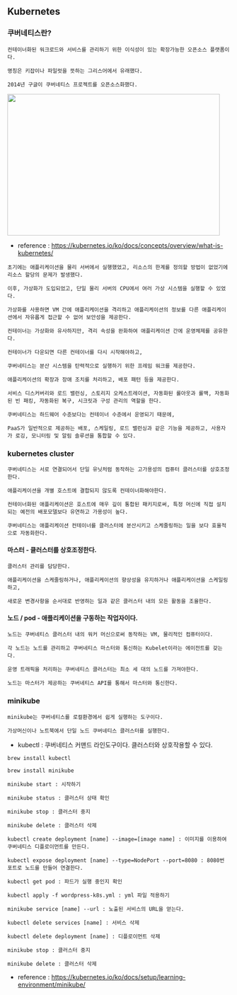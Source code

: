 ## Kubernetes

### 쿠버네티스란?
  
    컨테이너화된 워크로드와 서비스를 관리하기 위한 이식성이 있는 확장가능한 오픈소스 플랫폼이다.
  
    명칭은 키잡이나 파일럿을 뜻하는 그리스어에서 유래했다.
  
    2014년 구글이 쿠버네티스 프로젝트를 오픈소스화했다.
  
   <img src="./docker.png" height="320px" width="480px">
   
   * reference : https://kubernetes.io/ko/docs/concepts/overview/what-is-kubernetes/ 
   
    초기에는 애플리케이션을 물리 서버에서 실행했었고, 리소스의 한계를 정의할 방법이 없었기에 리소스 할당의 문제가 발생했다.
  
    이후, 가상화가 도입되었고, 단일 물리 서버의 CPU에서 여러 가상 시스템을 실행할 수 있었다.
    
    가상화를 사용하면 VM 간에 애플리케이션을 격리하고 애플리케이션의 정보를 다른 애플리케이션에서 자유롭게 접근할 수 없어 보안성을 제공한다.
    
    컨테이너는 가상화와 유사하지만, 격리 속성을 완화하여 애플리케이션 간에 운영체제를 공유한다.
    
    컨테이너가 다운되면 다른 컨테이너를 다시 시작해야하고,
    
    쿠버네티스는 분산 시스템을 탄력적으로 실행하기 위한 프레임 워크를 제공한다.
    
    애플리케이션의 확장과 장애 조치를 처리하고, 배포 패턴 등을 제공한다.
    
    서비스 디스커버리와 로드 밸런싱, 스토리지 오케스트레이션, 자동화된 롤아웃과 롤백, 자동화된 빈 패킹, 자동화된 복구, 시크릿과 구성 관리의 역할을 한다.
    
    쿠버네티스는 하드웨어 수준보다는 컨테이너 수준에서 운영되기 때문에,
    
    PaaS가 일반적으로 제공하는 배포, 스케일링, 로드 밸런싱과 같은 기능을 제공하고, 사용자가 로깅, 모니터링 및 알림 솔루션을 통합할 수 있다.
    
### kubernetes cluster

    쿠버네티스는 서로 연결되어서 단일 유닛처럼 동작하는 고가용성의 컴퓨터 클러스터를 상호조정한다.
    
    애플리케이션을 개별 호스트에 결합되지 않도록 컨테이너화해야한다.
    
    컨테이너화된 애플리케이션은 호스트에 매우 깊이 통합된 패키지로써, 특정 머신에 직접 설치되는 예전의 배포모델보다 유연하고 가용성이 높다.
    
    쿠버네티스는 애플리케이션 컨테이너를 클러스터에 분산시키고 스케줄링하는 일을 보다 효율적으로 자동화한다.
    
#### 마스터 - 클러스터를 상호조정한다.

    클러스터 관리를 담당한다.
    
    애플리케이션을 스케줄링하거나, 애플리케이션의 향상성을 유지하거나 애플리케이션을 스케일링하고,
    
    새로운 변경사항을 순서대로 반영하는 일과 같은 클러스터 내의 모든 활동을 조율한다.

#### 노드 / pod - 애플리케이션을 구동하는 작업자이다. 

    노드는 쿠버네티스 클러스터 내의 워커 머신으로써 동작하는 VM, 물리적인 컴퓨터이다.
    
    각 노드는 노드를 관리하고 쿠버네티스 마스터와 통신하는 Kubelet이라는 에이전트를 갖는다.
    
    운영 트래픽을 처리하는 쿠버네티스 클러스터는 최소 세 대의 노드를 가져야한다.
    
    노드는 마스터가 제공하는 쿠버네티스 API를 통해서 마스터와 통신한다.

### minikube

    minikube는 쿠버네티스를 로컬환경에서 쉽게 실행하는 도구이다.
    
    가상머신이나 노트북에서 단일 노드 쿠버네티스 클러스터를 실행한다.
    
   * kubectl : 쿠버네티스 커맨드 라인도구이다. 클러스터와 상호작용할 수 있다.
    
    brew install kubectl
    
    brew install minikube
    
    minikube start : 시작하기
    
    minikube status : 클러스터 상태 확인
    
    minikube stop : 클러스터 중지
    
    minikube delete : 클러스터 삭제
    
    kubectl create deployment [name] --image=[image name] : 이미지를 이용하여 쿠버네티스 디플로이먼트를 만든다.
    
    kubectl expose deployment [name] --type=NodePort --port=8080 : 8080번 포트로 노드를 만들어 연결한다.
    
    kubectl get pod : 파드가 실행 중인지 확인
    
    kubectl apply -f wordpress-k8s.yml : yml 파일 적용하기

    minikube service [name] --url : 노출된 서비스의 URL을 얻는다.
    
    kubectl delete services [name] : 서비스 삭제
    
    kubectl delete deployment [name] : 디플로이먼트 삭제
    
    minikube stop : 클러스터 중지
    
    minikube delete : 클러스터 삭제

   * reference : https://kubernetes.io/ko/docs/setup/learning-environment/minikube/
